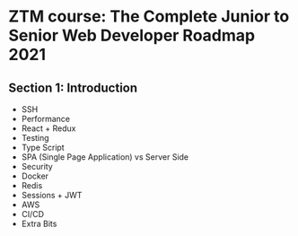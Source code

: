 # ZTM course: The Complete Junior to Senior Web Developer Roadmap 2021

## Section 1: Introduction

* SSH
* Performance
* React + Redux
* Testing
* Type Script
* SPA (Single Page Application) vs Server Side
* Security
* Docker
* Redis
* Sessions + JWT
* AWS
* CI/CD
* Extra Bits
